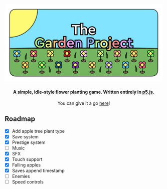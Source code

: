 <h1 align="center"><img src="assets/sprites/Banner.png"/></h1>
<h4 align="center">A simple, idle-style flower planting game. Written entirely in <a href="http://p5js.org">p5.js</a>.</h4>
<p align="center">You can give it a go <a href="https://squigglesdev.github.io/Garden-Project">here</a>!</p>

## Roadmap
- [x] Add apple tree plant type
- [x] Save system
- [x] Prestige system
- [ ] Music
- [x] SFX
- [x] Touch support
- [x] Falling apples
- [x] Saves append timestamp
- [ ] Enemies
- [ ] Speed controls
